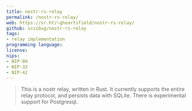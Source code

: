 ```yaml
---
title: nostr-rs-relay
permalink: /nostr-rs-relay/
web: https://sr.ht/~gheartsfield/nostr-rs-relay/
github: scsibug/nostr-rs-relay
tags:
- relay implementation
programming language: 
license:
nips: 
- NIP-09
- NIP-33
- NIP-42 
---
```


> This is a nostr relay, written in Rust. It currently supports the entire relay protocol, and persists data with SQLite. There is experimental support for Postgresql.